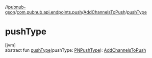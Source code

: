 //[pubnub-gson](../../../index.md)/[com.pubnub.api.endpoints.push](../index.md)/[AddChannelsToPush](index.md)/[pushType](push-type.md)

# pushType

[jvm]\
abstract fun [pushType](push-type.md)(pushType: [PNPushType](../../../../pubnub-core/pubnub-core-api/pubnub-core-api/com.pubnub.api.enums/-p-n-push-type/index.md)): [AddChannelsToPush](index.md)
